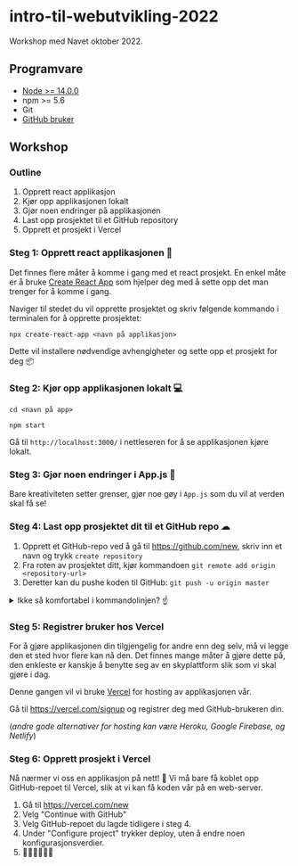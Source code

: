 # intro-til-webutvikling-2022
Workshop med Navet oktober 2022. 

## Programvare

* [Node >= 14.0.0](https://nodejs.orgen/)
* npm >= 5.6
* Git
* [GitHub bruker](http://github.com/)


## Workshop

### Outline
1. Opprett react applikasjon
2. Kjør opp applikasjonen lokalt
3. Gjør noen endringer på applikasjonen
4. Last opp prosjektet til et GitHub repository
5. Opprett et prosjekt i Vercel

### Steg 1: Opprett react applikasjonen 👶
Det finnes flere måter å komme i gang med et react prosjekt. En enkel måte er å bruke [Create React App](https://create-react-app.dev/docs/getting-started/) som hjelper deg med å sette opp det man trenger for å komme i gang.


Naviger til stedet du vil opprette prosjektet og skriv følgende kommando i terminalen for å opprette prosjektet: 

```npx create-react-app <navn på applikasjon>``` 

Dette vil installere nødvendige avhengigheter og sette opp et prosjekt for deg 📦

### Steg 2: Kjør opp applikasjonen lokalt 💻

`cd <navn på app>`

`npm start`

Gå til `http://localhost:3000/` i nettleseren for å se applikasjonen kjøre lokalt. 


### Steg 3: Gjør noen endringer i App.js 📝
Bare kreativiteten setter grenser, gjør noe gøy i `App.js` som du vil at verden skal få se! 

### Steg 4: Last opp prosjektet dit til et GitHub repo ☁

1. Opprett et GitHub-repo ved å gå til https://github.com/new, skriv inn et navn og trykk `create repository`
2. Fra roten av prosjektet ditt, kjør kommandoen `git remote add origin <repository-url>`
3. Deretter kan du pushe koden til GitHub: 
`git push -u origin master` 

<details>
<summary>Ikke så komfortabel i kommandolinjen? ☝</summary>
Man kan også laste opp applikasjonsfilene til GitHub direkte i GitHub sitt grensesnitt. Gå til www.github.com/DittBrukernavn/DittRepository/upload. 
</details>


### Steg 5: Registrer bruker hos Vercel 
For å gjøre applikasjonen din tilgjengelig for andre enn deg selv, må vi legge den et sted hvor flere kan nå den. Det finnes mange måter å gjøre dette på, den enkleste er kanskje å benytte seg av en skyplattform slik som vi skal gjøre i dag.

Denne gangen vil vi bruke [Vercel](https://vercel.com/signup) for hosting av applikasjonen vår. 

Gå til https://vercel.com/signup og registrer deg med GitHub-brukeren din.


(_andre gode alternativer for hosting kan være Heroku, Google Firebase, og Netlify_)

### Steg 6: Opprett prosjekt i Vercel
Nå nærmer vi oss en applikasjon på nett! 🤩 Vi må bare få koblet opp GitHub-repoet til Vercel, slik at vi kan få koden vår på en web-server. 

1. Gå til https://vercel.com/new
2. Velg "Continue with GitHub"
3. Velg GitHub-repoet du lagde tidligere i steg 4.
4. Under "Configure project" trykker deploy, uten å endre noen konfigurasjonsverdier.
5. 🚀🚀🚀🚀🚀🚀 
